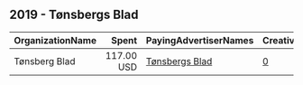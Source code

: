 ## 2019 - Tønsbergs Blad 
|OrganizationName|Spent|PayingAdvertiserNames|CreativeUrls|Impressions|Genders|AgeBrackets|CountryCodes|BillingAddresses|CandidateBallotInformation|
|:---|---:|:---|:---|---:|:---|:---|:---|:---|:---|
|Tønsberg Blad|117.00 USD|[Tønsbergs Blad](2019/Tønsbergs_Blad.md)|[0](https://www.snap.com/political-ads/asset/84284cb476ee9a07c40a4578da4b81ed47f78cf8a0e0e61bd210336969d59c76?mediaType=jpg)|27,687||18+|norway|"Nedre Langgate 20,TØNSBERG,3126,NO"||

